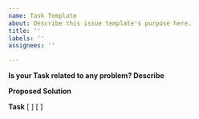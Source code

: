 ```yaml
---
name: Task Template
about: Describe this issue template's purpose here.
title: ''
labels: ''
assignees: ''

---
```


**Is your Task related to any problem? Describe**


**Proposed Solution**


**Task**
[  ] 
[  ]
